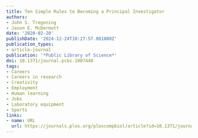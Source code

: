 ```yaml
---
title: Ten Simple Rules to Becoming a Principal Investigator
authors:
- John S. Tregoning
- Jason E. McDermott
date: '2020-02-20'
publishDate: '2024-12-24T10:27:57.081880Z'
publication_types:
- article-journal
publication: '*Public Library of Science*'
doi: 10.1371/journal.pcbi.1007448
tags:
- Careers
- Careers in research
- Creativity
- Employment
- Human learning
- Jobs
- Laboratory equipment
- Sports
links:
- name: URL
  url: https://journals.plos.org/ploscompbiol/article?id=10.1371/journal.pcbi.1007448
---
```

